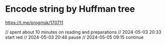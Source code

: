 # Encode string by Huffman tree
https://t.me/progmsk/170711

// spent about 10 minutes on reading and preparations
// 2024-05-03 20:33 start red
// 2024-05-03 20:46 pause
// 2024-05-05 09:15 continue


